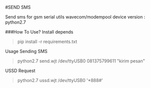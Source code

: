 #SEND SMS 

Send sms for gsm serial utils  wavecom/modempool device 
version : python2.7

###How To Use?
Install depends
> pip install -r requirements.txt

Usage 
Sending SMS
> python2.7 send.wjt /dev/ttyUSB0 081375799611 "kirim pesan"


USSD Request
> python2.7 ussd.wjt /dev/ttyUSB0 '*888#'
